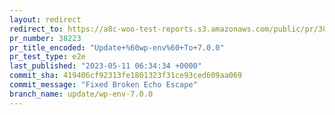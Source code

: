```yaml
---
layout: redirect
redirect_to: https://a8c-woo-test-reports.s3.amazonaws.com/public/pr/38223/e2e/index.html
pr_number: 38223
pr_title_encoded: "Update+%60wp-env%60+To+7.0.0"
pr_test_type: e2e
last_published: "2023-05-11 06:34:34 +0000"
commit_sha: 419406cf92313fe1801323f31ce93ced609aa069
commit_message: "Fixed Broken Echo Escape"
branch_name: update/wp-env-7.0.0
---
```

